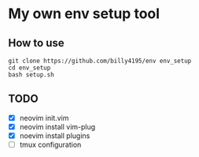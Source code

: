 # My own env setup tool


## How to use
```
git clone https://github.com/billy4195/env env_setup
cd env_setup
bash setup.sh
```
## TODO
- [x] neovim init.vim
- [x] neovim install vim-plug
- [x] noevim install plugins
- [ ] tmux configuration
